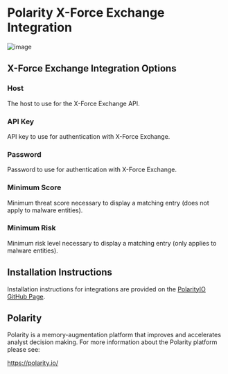 # Polarity X-Force Exchange Integration

![image](https://img.shields.io/badge/status-beta-green.svg)

## X-Force Exchange Integration Options

### Host

The host to use for the X-Force Exchange API.

### API Key

API key to use for authentication with X-Force Exchange.

### Password

Password to use for authentication with X-Force Exchange.

### Minimum Score

Minimum threat score necessary to display a matching entry (does not apply to malware entities).

### Minimum Risk

Minimum risk level necessary to display a matching entry (only applies to malware entities).

## Installation Instructions

Installation instructions for integrations are provided on the [PolarityIO GitHub Page](https://polarityio.github.io/).

## Polarity

Polarity is a memory-augmentation platform that improves and accelerates analyst decision making.  For more information about the Polarity platform please see: 

https://polarity.io/
